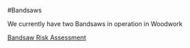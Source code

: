 #Bandsaws

We currently have two Bandsaws in operation in Woodwork

[Bandsaw Risk Assessment](https://docs.google.com/document/d/1XamNWhlXafMzea9VrnyEexjN7GmRunrqYpK8ltzWuMQ/edit?usp=sharing)
